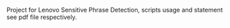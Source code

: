 Project for Lenovo Sensitive Phrase Detection, scripts usage and statement see pdf file respectively.
